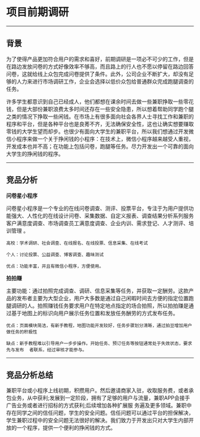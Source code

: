 ﻿# 项目前期调研



----------

背景
----------


为了使得产品更加符合用户的需求和喜好，前期调研是一项必不可少的工作，但是在路边发放问卷的方式好像效率不够高，而且路上的行人也不愿以停留在路边回答问卷，这就给线上众包完成问卷提供了条件。此外，公司企业不断扩大，却没有足够的人力来进行市场调研工作，企业会选择以低价众包给普通群众完成跑腿调查的任务。


许多学生都意识到自己已经成人，他们都想在课余时间去做一些兼职挣取一些零花钱，但是大部份兼职浪费太多时间还存在一些安全隐患，所以想着帮助同学跑个腿之类的情况下挣取一些闲钱。在市场上有很多面向社会各界人士寻找工作和兼职的程序和平台，但是各种平台也是良莠不齐，无法确保安全性，这也让确实想要赚取零钱的大学生望而却步。也很少有面向大学生的兼职平台，所以我们想通过开发微信小程序来做一个关于挣闲钱的小程序：在技术上，微信小程序越来越受人重视，开发成本也并不高；在功能上包括问卷，跑腿等任务。尽力开发出一个可靠的面向大学生的挣闲钱的程序。


----------

竞品分析
----------


**问卷星小程序**


问卷星小程序是一个专业的在线问卷调查、测评、投票平台，专注于为用户提供功能强大、人性化的在线设计问卷、采集数据、自定义报表、调查结果分析系列服务客户满意度调查、市场调查员工满意度调查、企业内训、需求登记、人才测评、培训管理 。

    高校：学术调研、社会调查、在线报名、在线投票、信息采集、在线考试 
    
    个人：讨论投票、公益调查、博客调查、趣味测试
    
    优点：功能丰富，并且有微信小程序，方便使用。


**拍拍赚**

主要功能：通过拍照完成调查、调研、信息采集等任务，并获取一定酬劳。这款产品的发布者主要为大型企业，用户大多数是通过自己闲暇时间去方便的指定位置跑腿调研的人。拍照赚钱任务要求用户在特定地点指定的场合拍照，所以拍拍赚是通过基于地图上的标识向用户展示任务位置和发放任务酬劳的方式发布任务。

    优点：页面模块简洁，有新手教程，地图功能开发较好，任务步骤划分清晰，通过拍豆增加用户做任务的积极性
    
    缺点：新手教程难以引导用户一步步操作。开始任务、预订任务等按钮通常处于失效状态，要求先与发布  者联系，经过审核才能参与。 


----------

竞品分析总结
----------

兼职平台或小程序上线初期，积攒用户。然后邀请商家入驻，收取服务费，或者承包业务，从中获利;发展到一定阶段，拥有了足够的用户与流量，兼职APP会接手广告业务或者进行招标的方式获利;后续增加各种扩展服 务遍及更多领域。兼职中存在同学之间的信任问题，学生的安全问题。信任问题可以通过平台的担保解决，学生兼职过程中的安全问题无法很好的解决。我们致力于开发出只对大学生内部开放的一个程序，提供一个便利的挣闲钱的方式。

